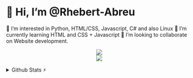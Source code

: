 <h1> 👋 Hi, I’m @Rhebert-Abreu</h1>
 
   👀 I’m interested in Python, HTML/CSS, Javascript, C# and also Linux
   🌱 I’m currently learning HTML and CSS + Javascript
   💞️ I’m looking to collaborate on Website development.



<p align="center">
    <img src="https://skillicons.dev/icons?i=c,cpp,py,js,html,css,react,nodejs,visualstudio,github,vscode,atom" /><br>
    <img src="https://skillicons.dev/icons?i=git,linux,discord,twitter,wordpress,autocad,matlab,ps,pr,ai,ae,au" />
  </a>
</p>

<details>
  <summary>Github Stats ⚡</summary>
  
  <a href="#">![Github stats](https://readme-stats.clckblog.space/api?username=Rhebert-Abreu&theme=transparent&count_private=true&hide_border=true&line_height=20)</a>
  <a href="#">![Top Langs](https://readme-stats.clckblog.space/api/top-langs/?username=Rhebert-Abreu&langs_count=6&layout=compact&theme=transparent&count_private=true&hide_border=true)</a>
<div align = "center">  
<!-- streak stats -->
  <img src="https://github-readme-streak-stats.herokuapp.com/?user=Rhebert-Abreu&theme=transparent&hide_border=true" />
</div>           
</details>
